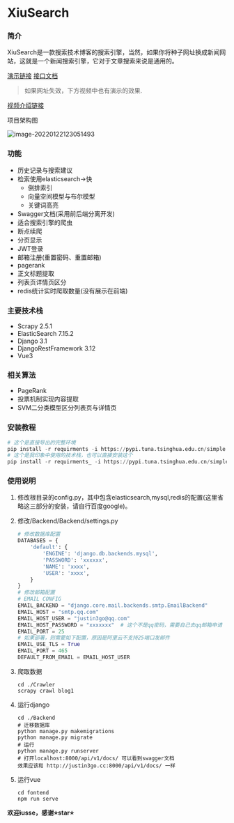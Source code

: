 # XiuSearch

### 简介
XiuSearch是一款搜索技术博客的搜索引擎，当然，如果你将种子网址换成新闻网站，这就是一个新闻搜索引擎，它对于文章搜索来说是通用的。

[演示链接](http://justin3go.cc/)
[接口文档](http://justin3go.cc:8000/api/v1/docs/)

> 如果网址失效，下方视频中也有演示的效果.

[视频介绍链接](https://www.bilibili.com/video/BV16m4y1X78V)

项目架构图

![image-20220122123051493](https://webplus-cn-shenzhen-s-6130b804f968dd14cecc43e2.oss-cn-shenzhen.aliyuncs.com/blogs/image-20220122123051493.png)

### 功能
+ 历史记录与搜索建议
+ 检索使用elasticsearch→快
  + 倒排索引
  + 向量空间模型与布尔模型
  + 关键词高亮
+ Swagger文档(采用前后端分离开发)
+ 适合搜索引擎的爬虫
+ 断点续爬
+ 分页显示
+ JWT登录
+ 邮箱注册(重置密码、重置邮箱)
+ pagerank
+ 正文标题提取
+ 列表页详情页区分
+ redis统计实时爬取数量(没有展示在前端)


### 主要技术栈
+ Scrapy 2.5.1
+ ElasticSearch 7.15.2
+ Django 3.1
+ DjangoRestFramework 3.12
+ Vue3

### 相关算法
+ PageRank
+ 投票机制实现内容提取
+ SVM二分类模型区分列表页与详情页

### 安装教程

```python
# 这个是直接导出的完整环境
pip install -r requirments -i https://pypi.tuna.tsinghua.edu.cn/simple  
# 这个是我印象中使用的技术栈，也可以直接安装这个
pip install -r requirments_ -i https://pypi.tuna.tsinghua.edu.cn/simple
```

### 使用说明

1. 修改根目录的config.py，其中包含elasticsearch,mysql,redis的配置(这里省略这三部分的安装，请自行百度google)。

2. 修改/Backend/Backend/settings.py

   ```python
   # 修改数据库配置
   DATABASES = {
       'default': {
           'ENGINE': 'django.db.backends.mysql',
           'PASSWORD': 'xxxxxx',
           'NAME': 'xxxx',
           'USER': 'xxxx',
       }
   }
   # 修改邮箱配置
   # EMAIL CONFIG
   EMAIL_BACKEND = "django.core.mail.backends.smtp.EmailBackend"
   EMAIL_HOST = "smtp.qq.com"
   EMAIL_HOST_USER = "justin3go@qq.com"
   EMAIL_HOST_PASSWORD = "xxxxxxx"  # 这个不是qq密码，需要自己去qq邮箱申请
   EMAIL_PORT = 25
   # 如果部署，则需要如下配置，原因是阿里云不支持25端口发邮件
   EMAIL_USE_TLS = True
   EMAIL_PORT = 465 
   DEFAULT_FROM_EMAIL = EMAIL_HOST_USER
   ```

3. 爬取数据

   ```shell
   cd ./Crawler
   scrapy crawl blog1
   ```

4. 运行django

   ```shell
   cd ./Backend
   # 迁移数据库
   python manage.py makemigrations
   python manage.py migrate
   # 运行
   python manage.py runserver
   # 打开localhost:8000/api/v1/docs/ 可以看到swagger文档
   效果应该和 http://justin3go.cc:8000/api/v1/docs/ 一样
   ```

5. 运行vue

   ```shell
   cd fontend
   npm run serve
   ```
**欢迎iusse，感谢⭐star⭐**
   
